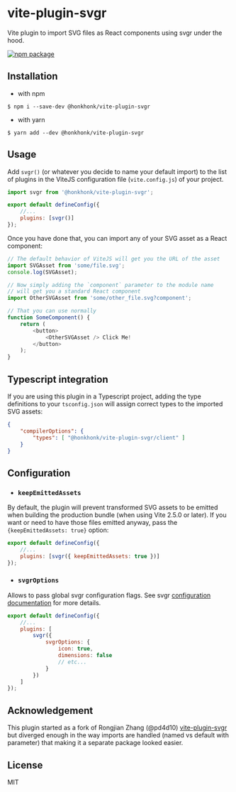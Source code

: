 # vite-plugin-svgr

Vite plugin to import SVG files as React components using svgr under the hood.

<a href="https://npmjs.com/package/@honkhonk/vite-plugin-svgr"><img src="https://img.shields.io/npm/v/@honkhonk/vite-plugin-svgr.svg" alt="npm package"></a>

## Installation

-   with npm

```shell
$ npm i --save-dev @honkhonk/vite-plugin-svgr
```

-   with yarn

```shell
$ yarn add --dev @honkhonk/vite-plugin-svgr
```

## Usage

Add `svgr()` (or whatever you decide to name your default import) to the list of plugins in the ViteJS configuration file (`vite.config.js`) of your project.

```js
import svgr from '@honkhonk/vite-plugin-svgr';

export default defineConfig({
    //...
    plugins: [svgr()]
});
```

Once you have done that, you can import any of your SVG asset as a React component:

```js
// The default behavior of ViteJS will get you the URL of the asset
import SVGAsset from 'some/file.svg';
console.log(SVGAsset);

// Now simply adding the `component` parameter to the module name
// will get you a standard React component
import OtherSVGAsset from 'some/other_file.svg?component';

// That you can use normally
function SomeComponent() {
    return (
        <button>
            <OtherSVGAsset /> Click Me!
        </button>
    );
}
```

## Typescript integration

If you are using this plugin in a Typescript project, adding the type definitions to your `tsconfig.json` will assign correct types to the imported SVG assets:

```json
{
    "compilerOptions": {
        "types": [ "@honkhonk/vite-plugin-svgr/client" ]
    }
}
```

## Configuration

-   ### `keepEmittedAssets`

By default, the plugin will prevent transformed SVG assets to be emitted when building the production bundle (when using Vite 2.5.0 or later). If you want or need to have those files emitted anyway, pass the `{keepEmittedAssets: true}` option:

```js
export default defineConfig({
    //...
    plugins: [svgr({ keepEmittedAssets: true })]
});
```

-   ### `svgrOptions`

Allows to pass global svgr configuration flags. See svgr [configuration documentation](https://react-svgr.com/docs/options/) for more details.

```js
export default defineConfig({
    //...
    plugins: [
        svgr({
            svgrOptions: {
                icon: true,
                dimensions: false
                // etc...
            }
        })
    ]
});
```

## Acknowledgement

This plugin started as a fork of Rongjian Zhang (@pd4d10) [vite-plugin-svgr](https://github.com/pd4d10/vite-plugin-svgr) but diverged enough in the way imports are handled (named vs default with parameter) that making it a separate package looked easier.

## License

MIT
